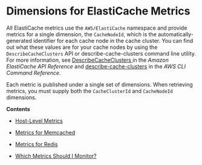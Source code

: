 # Dimensions for ElastiCache Metrics<a name="CacheMetrics.DimensionsAndSets"></a>

 All ElastiCache metrics use the `AWS/ElastiCache` namespace and provide metrics for a single dimension, the `CacheNodeId`, which is the automatically\-generated identifier for each cache node in the cache cluster\. You can find out what these values are for your cache nodes by using the `DescribeCacheClusters` API or describe\-cache\-clusters command line utility\. For more information, see [DescribeCacheClusters ](http://docs.aws.amazon.com/AmazonElastiCache/latest/APIReference/API_DescribeCacheClusters.html) in the *Amazon ElastiCache API Reference* and [ describe\-cache\-clusters](http://docs.aws.amazon.com/cli/latest/reference/elasticache/describe-cache-clusters.html) in the *AWS CLI Command Reference*\.

Each metric is published under a single set of dimensions\. When retrieving metrics, you must supply both the `CacheClusterId` and `CacheNodeId` dimensions\. 

**Contents**

+ [Host\-Level Metrics](CacheMetrics.HostLevel.md)

+ [Metrics for Memcached](CacheMetrics.Memcached.md)

+ [Metrics for Redis](CacheMetrics.Redis.md)

+ [Which Metrics Should I Monitor?](http://docs.aws.amazon.com/AmazonElastiCache/latest/UserGuide/CacheMetrics.WhichShouldIMonitor.html)